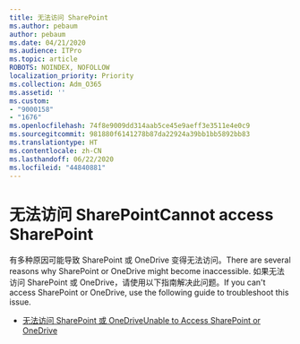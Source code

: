 ```yaml
---
title: 无法访问 SharePoint
ms.author: pebaum
author: pebaum
ms.date: 04/21/2020
ms.audience: ITPro
ms.topic: article
ROBOTS: NOINDEX, NOFOLLOW
localization_priority: Priority
ms.collection: Adm_O365
ms.assetid: ''
ms.custom:
- "9000158"
- "1676"
ms.openlocfilehash: 74f8e9009dd314aab5ce45e9aeff3e3511e4e0c9
ms.sourcegitcommit: 981880f6141278b87da22924a39bb1bb5892bb83
ms.translationtype: HT
ms.contentlocale: zh-CN
ms.lasthandoff: 06/22/2020
ms.locfileid: "44840881"
---
```

# <a name="cannot-access-sharepoint"></a><span data-ttu-id="02d1d-102">无法访问 SharePoint</span><span class="sxs-lookup"><span data-stu-id="02d1d-102">Cannot access SharePoint</span></span>

<span data-ttu-id="02d1d-103">有多种原因可能导致 SharePoint 或 OneDrive 变得无法访问。</span><span class="sxs-lookup"><span data-stu-id="02d1d-103">There are several reasons why SharePoint or OneDrive might become inaccessible.</span></span> <span data-ttu-id="02d1d-104">如果无法访问 SharePoint 或 OneDrive，请使用以下指南解决此问题。</span><span class="sxs-lookup"><span data-stu-id="02d1d-104">If you can't access SharePoint or OneDrive, use the following guide to troubleshoot this issue.</span></span>

- [<span data-ttu-id="02d1d-105">无法访问 SharePoint 或 OneDrive</span><span class="sxs-lookup"><span data-stu-id="02d1d-105">Unable to Access SharePoint or OneDrive</span></span>](https://docs.microsoft.com/sharepoint/troubleshoot/sharing-and-permissions/sharepoint-online-inaccessible)

